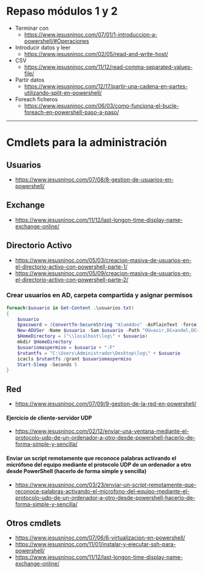 # Repaso módulos 1 y 2
- Terminar con
    - https://www.jesusninoc.com/07/01/1-introduccion-a-powershell/#Operaciones
- Introducir datos y leer
    - https://www.jesusninoc.com/02/05/read-and-write-host/ 
- CSV
    - https://www.jesusninoc.com/11/12/read-comma-separated-values-file/
- Partir datos
    - https://www.jesusninoc.com/12/17/partir-una-cadena-en-partes-utilizando-split-en-powershell/
- Foreach ficheros
    - https://www.jesusninoc.com/06/03/como-funciona-el-bucle-foreach-en-powershell-paso-a-paso/

--------------------

# Cmdlets para la administración

## Usuarios
* https://www.jesusninoc.com/07/08/8-gestion-de-usuarios-en-powershell/

## Exchange
* https://www.jesusninoc.com/11/12/last-longon-time-display-name-exchange-online/

## Directorio Activo
* https://www.jesusninoc.com/05/03/creacion-masiva-de-usuarios-en-el-directorio-activo-con-powershell-parte-1/
* https://www.jesusninoc.com/05/09/creacion-masiva-de-usuarios-en-el-directorio-activo-con-powershell-parte-2/

### Crear usuarios en AD, carpeta compartida y asignar permisos
```PowerShell
foreach($usuario in Get-Content .\usuarios.txt)
{
    $usuario
    $password = (ConvertTo-SecureString "Alum4dos" -AsPlainText -force)
    New-ADUSer -Name $usuario -Sam $usuario -Path "OU=asir,DC=andel,DC=local" -AccountPassword $password -Enable $true
    $HomeDirectory = ("\\localhost\log\" + $usuario)
    mkdir $HomeDirectory
    $usuariomaspermiso = $usuario + ":F"
    $rutantfs = "C:\Users\Administrador\Desktop\log\" + $usuario
    icacls $rutantfs /grant $usuariomaspermiso
    Start-Sleep -Seconds 5
}
```

## Red
* https://www.jesusninoc.com/07/09/9-gestion-de-la-red-en-powershell/

#### Ejercicio de cliente-servidor UDP
* https://www.jesusninoc.com/02/12/enviar-una-ventana-mediante-el-protocolo-udp-de-un-ordenador-a-otro-desde-powershell-hacerlo-de-forma-simple-y-sencilla/

#### Enviar un script remotamente que reconoce palabras activando el micrófono del equipo mediante el protocolo UDP de un ordenador a otro desde PowerShell (hacerlo de forma simple y sencilla)
* https://www.jesusninoc.com/03/23/enviar-un-script-remotamente-que-reconoce-palabras-activando-el-microfono-del-equipo-mediante-el-protocolo-udp-de-un-ordenador-a-otro-desde-powershell-hacerlo-de-forma-simple-y-sencilla/

## Otros cmdlets
* https://www.jesusninoc.com/07/06/6-virtualizacion-en-powershell/
* https://www.jesusninoc.com/11/01/instalar-y-ejecutar-ssh-para-powershell/
* https://www.jesusninoc.com/11/12/last-longon-time-display-name-exchange-online/
